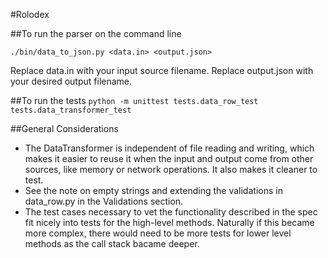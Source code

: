 #Rolodex

##To run the parser on the command line

`./bin/data_to_json.py <data.in> <output.json>`

Replace data.in with your input source filename.
Replace output.json with your desired output filename.

##To run the tests
`python -m unittest tests.data_row_test tests.data_transformer_test`

##General Considerations

* The DataTransformer is independent of file reading and writing, which makes it easier to reuse it when the input and output come from other sources, like memory or network operations. It also makes it cleaner to test.
* See the note on empty strings and extending the validations in data_row.py in the Validations section.
* The test cases necessary to vet the functionality described in the spec fit nicely into tests for the high-level methods. Naturally if this became more complex, there would need to be more tests for lower level methods as the call stack bacame deeper.
